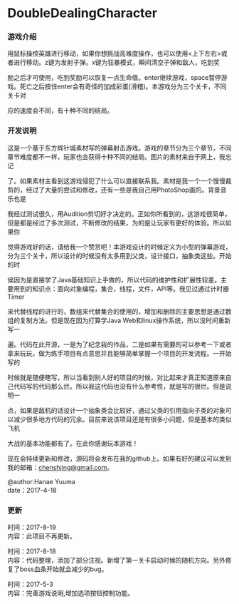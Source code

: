 # DoubleDealingCharacter

### 游戏介绍
用鼠标操控英雄进行移动，如果你想挑战高难度操作，也可以使用<上下左右>或者<W-A-S-D>进行移动。z键为发射子弹。x键为狂暴模式，瞬间清空子弹和敌人，吃到奖

励之后才可使用，吃到奖励可以恢复一点生命值。enter继续游戏，space暂停游戏。死亡之后按住enter会有奇怪的加成彩蛋(滑稽)。本游戏分为三个关卡，不同关卡对

应的速度会不同，有十种不同的结局。

### 开发说明
这是一个基于东方辉针城素材写的弹幕射击游戏。游戏的章节分为三个章节，不同章节难度都不一样，玩家也会获得十种不同的结局。图片的素材来自于网上，我忘记

了。如果素材主看到这游戏侵犯了什么可以直接联系我。素材是我一个一个慢慢裁剪的，经过了大量的尝试和修改，还有一些是我自己用PhotoShop画的。背景音乐也是

我经过测试很久，用Audition剪切好才决定的。正如你所看到的，这游戏很简单，但是都是经过了多次测试，不断修改的结果，为的是让玩家有更好的体验。所以如果你

觉得游戏好的话，请给我一个赞赏吧！本游戏设计的时候定义为小型的弹幕游戏，分为三个关卡，所以设计的时候没有太多用到父类，设计接口，抽象类这些。开始的时

侯因为是直接学了Java基础知识上手做的，所以代码的维护性和扩展性较差。主要用到的知识点：面向对象编程，集合，线程，文件，API等。我见过通过计时器Timer

来代替线程的进行的，数组来代替集合的使用的，增加和删除的主要思想是通过数组的复制方法。但是现在因为打算学Java Web和linux操作系统，所以没时间重新写一

遍。代码在此开源，一是为了纪念我的作品，二是如果有需要的可以参考一下或者拿来玩玩，做为练手项目有点意思并且能够简单掌握一个项目的开发流程。一开始写的

时候就是随便瞎写，所以当看到别人好的项目的时候，对比起来才真正知道原来自己代码写的代码那么烂。所以我这代码也没有什么参考性，就是写的很烂。但是说明一

点，如果是敌机的话设计一个抽象类会比较好，通过父类的引用指向子类的对象可以减少很多地方代码的冗余。目前来说该项目还是有很多小问题，但是基本的类似飞机

大战的基本功能都有了。在此你感谢玩本游戏！

现在会持续更新和修改，源码将会发布在我的github上。如果有好的建议可以发到我的邮箱：chenshjing@gmail.com。

@author:Hanae Yuuma<br>
date：2017-4-18<br>

### 更新
时间：2017-8-19<br>
内容：此项目不再更新。

时间：2017-8-18<br>
内容：代码整理，添加了部分注视。新增了第一关卡启动时候的随机方向。另外修复了boss血条开始就会减少的bug。

时间：2017-5-3<br>
内容：完善游戏说明,增加选项按钮控制功能。






